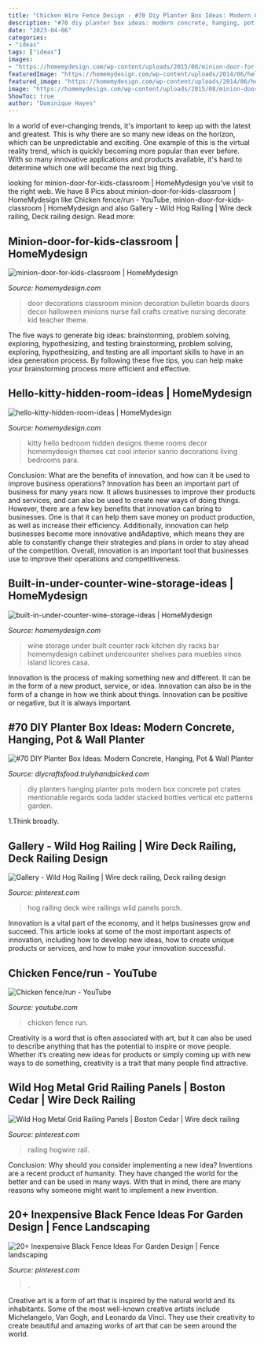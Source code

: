 ```yaml
---
title: "Chicken Wire Fence Design - #70 Diy Planter Box Ideas: Modern Concrete, Hanging, Pot &amp; Wall Planter"
description: "#70 diy planter box ideas: modern concrete, hanging, pot &amp; wall planter"
date: "2023-04-06"
categories:
- "ideas"
tags: ["ideas"]
images:
- "https://homemydesign.com/wp-content/uploads/2015/08/minion-door-for-kids-classroom.jpg"
featuredImage: "https://homemydesign.com/wp-content/uploads/2014/06/hello-kitty-hidden-room-ideas.jpg"
featured_image: "https://homemydesign.com/wp-content/uploads/2014/06/hello-kitty-hidden-room-ideas.jpg"
image: "https://homemydesign.com/wp-content/uploads/2015/08/minion-door-for-kids-classroom.jpg"
ShowToc: true
author: "Dominique Hayes"
---
```



In a world of ever-changing trends, it's important to keep up with the latest and greatest. This is why there are so many new ideas on the horizon, which can be unpredictable and exciting. One example of this is the virtual reality trend, which is quickly becoming more popular than ever before. With so many innovative applications and products available, it's hard to determine which one will become the next big thing.

	

		
looking for minion-door-for-kids-classroom | HomeMydesign you've visit to the right web. We have 8 Pics about minion-door-for-kids-classroom | HomeMydesign like Chicken fence/run - YouTube, minion-door-for-kids-classroom | HomeMydesign and also Gallery - Wild Hog Railing | Wire deck railing, Deck railing design. Read more:
		
    
## Minion-door-for-kids-classroom | HomeMydesign

<img loading=lazy src="https://homemydesign.com/wp-content/uploads/2015/08/minion-door-for-kids-classroom.jpg" onerror="this.onerror=null;this.src='https://tse2.mm.bing.net/th?id=OIP.aHCddUBqtt42CdfJ5_ud9AHaJ4&amp;pid=15.1';" alt="minion-door-for-kids-classroom | HomeMydesign">

_Source: homemydesign.com_

>door decorations classroom minion decoration bulletin boards doors decor halloween minions nurse fall crafts creative nursing decorate kid teacher theme. 

	

The five ways to generate big ideas: brainstorming, problem solving, exploring, hypothesizing, and testing
brainstorming, problem solving, exploring, hypothesizing, and testing are all important skills to have in an idea generation process. By following these five tips, you can help make your brainstorming process more efficient and effective.

    
## Hello-kitty-hidden-room-ideas | HomeMydesign

<img loading=lazy src="https://homemydesign.com/wp-content/uploads/2014/06/hello-kitty-hidden-room-ideas.jpg" onerror="this.onerror=null;this.src='https://tse3.mm.bing.net/th?id=OIP.7FUIDXv34wLvXQkpQTjkGAHaJ-&amp;pid=15.1';" alt="hello-kitty-hidden-room-ideas | HomeMydesign">

_Source: homemydesign.com_

>kitty hello bedroom hidden designs theme rooms decor homemydesign themes cat cool interior sanrio decorations living bedrooms para. 

	

Conclusion: What are the benefits of innovation, and how can it be used to improve business operations?
Innovation has been an important part of business for many years now. It allows businesses to improve their products and services, and can also be used to create new ways of doing things. However, there are a few key benefits that innovation can bring to businesses. One is that it can help them save money on product production, as well as increase their efficiency. Additionally, innovation can help businesses become more innovative andAdaptive, which means they are able to constantly change their strategies and plans in order to stay ahead of the competition. Overall, innovation is an important tool that businesses use to improve their operations and competitiveness.

    
## Built-in-under-counter-wine-storage-ideas | HomeMydesign

<img loading=lazy src="https://homemydesign.com/wp-content/uploads/2015/05/built-in-under-counter-wine-storage-ideas.jpg" onerror="this.onerror=null;this.src='https://tse3.mm.bing.net/th?id=OIP.R3WwyCU-fFRGmePzaKznWgHaKL&amp;pid=15.1';" alt="built-in-under-counter-wine-storage-ideas | HomeMydesign">

_Source: homemydesign.com_

>wine storage under built counter rack kitchen diy racks bar homemydesign cabinet undercounter shelves para muebles vinos island licores casa. 

	

Innovation is the process of making something new and different. It can be in the form of a new product, service, or idea. Innovation can also be in the form of a change in how we think about things. Innovation can be positive or negative, but it is always important.

    
## #70 DIY Planter Box Ideas: Modern Concrete, Hanging, Pot &amp; Wall Planter

<img loading=lazy src="http://diycraftsfood.trulyhandpicked.com/wp-content/uploads/2016/11/DIY-Wall-planters-and-hanging-pots-9.jpg" onerror="this.onerror=null;this.src='https://tse4.mm.bing.net/th?id=OIP.P03To2zLbasTnzB6BVl9GgHaLD&amp;pid=15.1';" alt="#70 DIY Planter Box Ideas: Modern Concrete, Hanging, Pot &amp; Wall Planter">

_Source: diycraftsfood.trulyhandpicked.com_

>diy planters hanging planter pots modern box concrete pot crates mentionable regards soda ladder stacked bottles vertical etc patterns garden. 

	

1.Think broadly.

    
## Gallery - Wild Hog Railing | Wire Deck Railing, Deck Railing Design

<img loading=lazy src="https://i.pinimg.com/736x/3c/8d/5c/3c8d5ca9c2f9227037a384ee91fafa07--railings-farmhouse.jpg" onerror="this.onerror=null;this.src='https://tse1.mm.bing.net/th?id=OIP.gc1lS5wbccsIfYV9ErbnnQHaFj&amp;pid=15.1';" alt="Gallery - Wild Hog Railing | Wire deck railing, Deck railing design">

_Source: pinterest.com_

>hog railing deck wire railings wild panels porch. 

	

Innovation is a vital part of the economy, and it helps businesses grow and succeed. This article looks at some of the most important aspects of innovation, including how to develop new ideas, how to create unique products or services, and how to make your innovation successful.

    
## Chicken Fence/run - YouTube

<img loading=lazy src="http://i1.ytimg.com/vi/WlAbPktPmSg/maxresdefault.jpg" onerror="this.onerror=null;this.src='https://tse4.mm.bing.net/th?id=OIP.tlwugdMXq75T1WXwSGmsxgHaEK&amp;pid=15.1';" alt="Chicken fence/run - YouTube">

_Source: youtube.com_

>chicken fence run. 

	

Creativity is a word that is often associated with art, but it can also be used to describe anything that has the potential to inspire or move people. Whether it’s creating new ideas for products or simply coming up with new ways to do something, creativity is a trait that many people find attractive.

    
## Wild Hog Metal Grid Railing Panels | Boston Cedar | Wire Deck Railing

<img loading=lazy src="https://i.pinimg.com/736x/4d/9e/35/4d9e35d3779de9d1736db9f1bb150e0d.jpg" onerror="this.onerror=null;this.src='https://tse4.mm.bing.net/th?id=OIP.ImnL2He0IcBx3ffXax5idAHaEJ&amp;pid=15.1';" alt="Wild Hog Metal Grid Railing Panels | Boston Cedar | Wire deck railing">

_Source: pinterest.com_

>railing hogwire rail. 

	

Conclusion: Why should you consider implementing a new idea?
Inventions are a recent product of humanity. They have changed the world for the better and can be used in many ways. With that in mind, there are many reasons why someone might want to implement a new invention.

    
## 20+ Inexpensive Black Fence Ideas For Garden Design | Fence Landscaping

<img loading=lazy src="https://i.pinimg.com/736x/19/40/db/1940db37688e0117b0b333573783124d.jpg" onerror="this.onerror=null;this.src='https://tse3.mm.bing.net/th?id=OIP.Xvk3wbGtcM3ULeAyDqhpAAHaFj&amp;pid=15.1';" alt="20+ Inexpensive Black Fence Ideas For Garden Design | Fence landscaping">

_Source: pinterest.com_

>. 

	

Creative art is a form of art that is inspired by the natural world and its inhabitants. Some of the most well-known creative artists include Michelangelo, Van Gogh, and Leonardo da Vinci. They use their creativity to create beautiful and amazing works of art that can be seen around the world.

